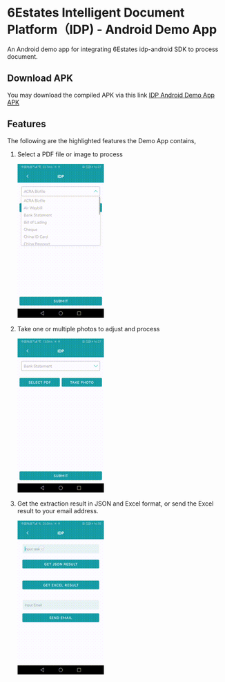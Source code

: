 # 6Estates Intelligent Document Platform（IDP) - Android Demo App

An Android demo app for integrating 6Estates idp-android SDK to process document. 

## Download APK

You may download the compiled APK via this link [IDP Android Demo App APK](art/IdpAndroidDemo_v1.0.apk)

## Features

The following are the highlighted features the Demo App contains,

1. Select a PDF file or image to process
   
   ![](art/submitpdf.gif)

2. Take one or multiple photos to adjust and process
   
   ![](art/submitpictures.gif)

3. Get the extraction result in JSON and Excel format, or send the Excel result to your email address.
   
   ![](art/result.gif)
